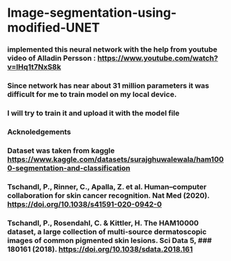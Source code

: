 # Image-segmentation-using-modified-UNET
### implemented this neural network with the help from youtube video of Alladin Persson : https://www.youtube.com/watch?v=IHq1t7NxS8k
### Since network has near about 31 million parameters it was difficult for me to train model on my local device.
### I will try to train it and upload it with the model file
### Acknoledgements
### Dataset was taken from kaggle https://www.kaggle.com/datasets/surajghuwalewala/ham1000-segmentation-and-classification
### Tschandl, P., Rinner, C., Apalla, Z. et al. Human–computer collaboration for skin cancer recognition. Nat Med (2020). https://doi.org/10.1038/s41591-020-0942-0
### Tschandl, P., Rosendahl, C. & Kittler, H. The HAM10000 dataset, a large collection of multi-source dermatoscopic images of common pigmented skin lesions. Sci Data 5, ### 180161 (2018). https://doi.org/10.1038/sdata.2018.161
